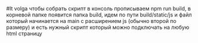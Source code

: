 #It volga
чтобы собрать скрипт в консоль прописываем npm run build, в корневой папке появится папка build, идем по пути build/static/js и файл который начинается на main с расширением js (обычно второй по размеру) и есть нужный скрипт который можно подключать на любую html страницу
